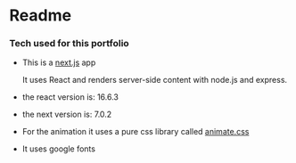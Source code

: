 # Readme

### Tech used for this portfolio

- This is a [next.js](https://github.com/zeit/next.js) app
  
  It uses React and renders server-side content with node.js and express.

- the react version is: 16.6.3
- the next version is: 7.0.2

- For the animation it uses a pure css library called [animate.css](https://daneden.github.io/animate.css/)

- It uses google fonts